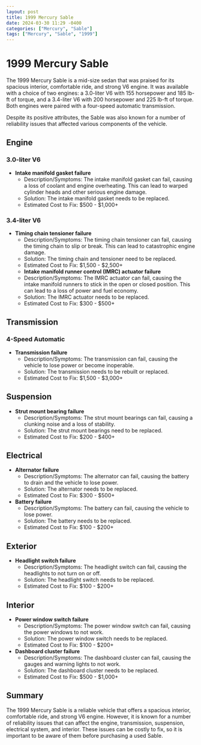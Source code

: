 ```yaml
---
layout: post
title: 1999 Mercury Sable
date: 2024-03-30 11:29 -0400
categories: ["Mercury", "Sable"]
tags: ["Mercury", "Sable", "1999"]
---
```

# 1999 Mercury Sable

The 1999 Mercury Sable is a mid-size sedan that was praised for its spacious interior, comfortable ride, and strong V6 engine. It was available with a choice of two engines: a 3.0-liter V6 with 155 horsepower and 185 lb-ft of torque, and a 3.4-liter V6 with 200 horsepower and 225 lb-ft of torque. Both engines were paired with a four-speed automatic transmission.

Despite its positive attributes, the Sable was also known for a number of reliability issues that affected various components of the vehicle.

## Engine

### 3.0-liter V6

- **Intake manifold gasket failure**
   - Description/Symptoms: The intake manifold gasket can fail, causing a loss of coolant and engine overheating. This can lead to warped cylinder heads and other serious engine damage.
   - Solution: The intake manifold gasket needs to be replaced.
   - Estimated Cost to Fix: $500 - $1,000+

### 3.4-liter V6

- **Timing chain tensioner failure**
   - Description/Symptoms: The timing chain tensioner can fail, causing the timing chain to slip or break. This can lead to catastrophic engine damage.
   - Solution: The timing chain and tensioner need to be replaced.
   - Estimated Cost to Fix: $1,500 - $2,500+
  - **Intake manifold runner control (IMRC) actuator failure**
   - Description/Symptoms: The IMRC actuator can fail, causing the intake manifold runners to stick in the open or closed position. This can lead to a loss of power and fuel economy.
   - Solution: The IMRC actuator needs to be replaced.
   - Estimated Cost to Fix: $300 - $500+

## Transmission

### 4-Speed Automatic

- **Transmission failure**
   - Description/Symptoms: The transmission can fail, causing the vehicle to lose power or become inoperable.
   - Solution: The transmission needs to be rebuilt or replaced.
   - Estimated Cost to Fix: $1,500 - $3,000+

## Suspension

- **Strut mount bearing failure**
   - Description/Symptoms: The strut mount bearings can fail, causing a clunking noise and a loss of stability.
   - Solution: The strut mount bearings need to be replaced.
   - Estimated Cost to Fix: $200 - $400+

## Electrical

- **Alternator failure**
   - Description/Symptoms: The alternator can fail, causing the battery to drain and the vehicle to lose power.
   - Solution: The alternator needs to be replaced.
   - Estimated Cost to Fix: $300 - $500+
- **Battery failure**
   - Description/Symptoms: The battery can fail, causing the vehicle to lose power.
   - Solution: The battery needs to be replaced.
   - Estimated Cost to Fix: $100 - $200+

## Exterior

- **Headlight switch failure**
   - Description/Symptoms: The headlight switch can fail, causing the headlights to not turn on or off.
   - Solution: The headlight switch needs to be replaced.
   - Estimated Cost to Fix: $100 - $200+

## Interior

- **Power window switch failure**
   - Description/Symptoms: The power window switch can fail, causing the power windows to not work.
   - Solution: The power window switch needs to be replaced.
   - Estimated Cost to Fix: $100 - $200+
- **Dashboard cluster failure**
   - Description/Symptoms: The dashboard cluster can fail, causing the gauges and warning lights to not work.
   - Solution: The dashboard cluster needs to be replaced.
   - Estimated Cost to Fix: $500 - $1,000+

## Summary

The 1999 Mercury Sable is a reliable vehicle that offers a spacious interior, comfortable ride, and strong V6 engine. However, it is known for a number of reliability issues that can affect the engine, transmission, suspension, electrical system, and interior. These issues can be costly to fix, so it is important to be aware of them before purchasing a used Sable.
